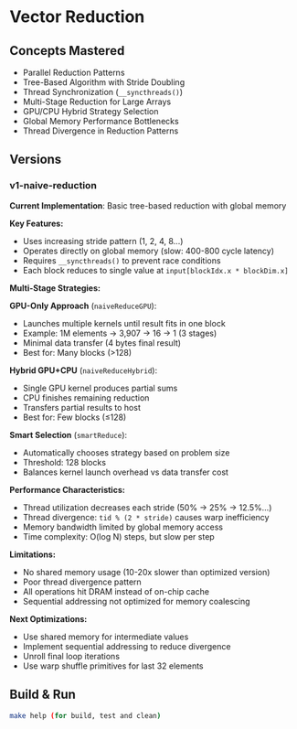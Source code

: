 # Vector Reduction

## Concepts Mastered
- Parallel Reduction Patterns
- Tree-Based Algorithm with Stride Doubling
- Thread Synchronization (`__syncthreads()`)
- Multi-Stage Reduction for Large Arrays
- GPU/CPU Hybrid Strategy Selection
- Global Memory Performance Bottlenecks
- Thread Divergence in Reduction Patterns

## Versions

### v1-naive-reduction
**Current Implementation**: Basic tree-based reduction with global memory

**Key Features:**
- Uses increasing stride pattern (1, 2, 4, 8...)
- Operates directly on global memory (slow: 400-800 cycle latency)
- Requires `__syncthreads()` to prevent race conditions
- Each block reduces to single value at `input[blockIdx.x * blockDim.x]`

**Multi-Stage Strategies:**

**GPU-Only Approach** (`naiveReduceGPU`):
- Launches multiple kernels until result fits in one block
- Example: 1M elements → 3,907 → 16 → 1 (3 stages)
- Minimal data transfer (4 bytes final result)
- Best for: Many blocks (>128)

**Hybrid GPU+CPU** (`naiveReduceHybrid`):
- Single GPU kernel produces partial sums
- CPU finishes remaining reduction
- Transfers partial results to host
- Best for: Few blocks (≤128)

**Smart Selection** (`smartReduce`):
- Automatically chooses strategy based on problem size
- Threshold: 128 blocks
- Balances kernel launch overhead vs data transfer cost

**Performance Characteristics:**
- Thread utilization decreases each stride (50% → 25% → 12.5%...)
- Thread divergence: `tid % (2 * stride)` causes warp inefficiency
- Memory bandwidth limited by global memory access
- Time complexity: O(log N) steps, but slow per step

**Limitations:**
- No shared memory usage (10-20x slower than optimized version)
- Poor thread divergence pattern
- All operations hit DRAM instead of on-chip cache
- Sequential addressing not optimized for memory coalescing

**Next Optimizations:**
- Use shared memory for intermediate values
- Implement sequential addressing to reduce divergence
- Unroll final loop iterations
- Use warp shuffle primitives for last 32 elements

## Build & Run
```bash
make help (for build, test and clean)
```
